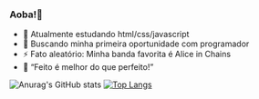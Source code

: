 ### Aoba!👋

<!--
**leonardoalc/leonardoalc** is a ✨ _special_ ✨ repository because its `README.md` (this file) appears on your GitHub profile.

Here are some ideas to get you started:

- 🔭 I’m currently working on ...
- 🌱 I’m currently learning ...
- 👯 I’m looking to collaborate on ...
- 🤔 I’m looking for help with ...
- 💬 Ask me about ...
- 📫 How to reach me: ...
- 😄 Pronouns: ...
- ⚡ Fun fact: ...
-->
- 🌱 Atualmente estudando html/css/javascript
- 🙂 Buscando minha primeira oportunidade com programador
- ⚡ Fato aleatório: Minha banda favorita é Alice in Chains
- 💙 “Feito é melhor do que perfeito!”

![Anurag's GitHub stats](https://github-readme-stats.vercel.app/api?username=leonardoalc&show_icons=true&theme=algolia)
[![Top Langs](https://github-readme-stats.vercel.app/api/top-langs/?username=leonardoalc&theme=algolia)](https://github.com/anuraghazra/github-readme-stats)
